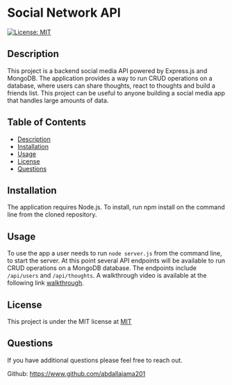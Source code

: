 # Social Network API
[![License: MIT](https://img.shields.io/badge/License-MIT-yellow.svg)](https://opensource.org/licenses/MIT)

## Description

This project is a backend social media API powered by Express.js and MongoDB. The application provides a way to run CRUD operations on a database, where users can share thoughts, react to thoughts and build a friends list. This project can be useful to anyone building a social media app that handles large amounts of data.

## Table of Contents
- [Description](#description)
- [Installation](#installation)
- [Usage](#usage)
- [License](#license)
- [Questions](#questions)


## Installation

The application requires Node.js. To install, run npm install on the command line from the cloned repository.

## Usage

To use the app a user needs to run ```node server.js``` from the command line, to start the server. At this point several API endpoints will be available to run CRUD operations on a MongoDB database. The endpoints include ```/api/users``` and ```/api/thoughts```. A walkthrough video is available at the following link [walkthrough](https://drive.google.com/file/d/1qDDPC1TwzJMviGnyyD9owymPVpF4vAkE/view).

## License

This project is under the MIT license at [MIT](https://opensource.org/licenses/MIT)

## Questions

If you have additional questions please feel free to reach out.

Github: https://www.github.com/abdallajama201

